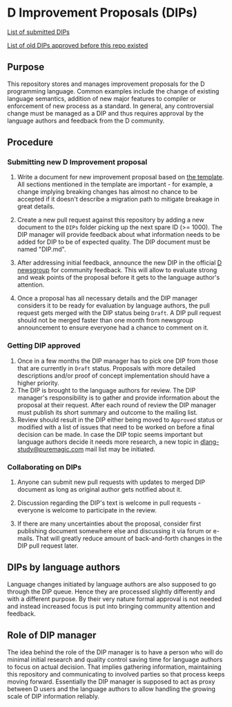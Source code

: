 # D Improvement Proposals (DIPs)

[List of submitted DIPs](https://github.com/dlang/DIPs/blob/master/DIPs/README.md)

[List of old DIPs approved before this repo existed](https://github.com/dlang/DIPs/blob/master/DIPs/archive/README.md)

## Purpose

This repository stores and manages improvement proposals for the
D programming language. Common examples include the change of existing
language semantics, addition of new major features to compiler or enforcement
of new process as a standard. In general, any controversial change must be managed
as a DIP and thus requires approval by the language authors and feedback
from the D community.

## Procedure

### Submitting new D Improvement proposal

1. Write a document for new improvement proposal based on
   [the template](https://github.com/dlang/DIPs/blob/master/Template.md). All
   sections mentioned in the template are important - for example, a change
   implying breaking changes has almost no chance to be accepted if it doesn't
   describe a migration path to mitigate breakage in great details.

2. Create a new pull request against this repository by adding a new document to
   the `DIPs` folder picking up the next spare ID (>= 1000). The DIP manager will
   provide feedback about what information needs to be added for DIP to be of expected
   quality. The DIP document must be named "DIP<id>.md".

3. After addressing initial feedback, announce the new DIP in the official
   [D newsgroup](http://forum.dlang.org/group/announce) for community feedback. This will
   allow to evaluate strong and weak points of the proposal before it gets to the language
   author's attention.

3. Once a proposal has all necessary details and the DIP manager considers it to be ready
   for evaluation by language authors, the pull request gets merged with the DIP status
   being `Draft`. A DIP pull request should not be merged faster than one month from
   newsgroup announcement to ensure everyone had a chance to comment on it.

### Getting DIP approved

1. Once in a few months the DIP manager has to pick one DIP from those
   that are currently in `Draft` status. Proposals with more detailed
   descriptions and/or proof of concept implementation should have a higher
   priority.
2. The DIP is brought to the language authors for review. The DIP manager's
   responsibility is to gather and provide information about the proposal
   at their request. After each round of review the DIP manager must publish
   its short summary and outcome to the mailing list.
3. Review should result in the DIP either being moved to `Approved` status or
   modified with a list of issues that need to be worked on before a final
   decision can be made. In case the DIP topic seems important but language
   authors decide it needs more research, a new topic in dlang-study@puremagic.com
   mail list may be initiated.

### Collaborating on DIPs

1. Anyone can submit new pull requests with updates to merged DIP document as
   long as original author gets notified about it.

2. Discussion regarding the DIP's text is welcome in pull requests - everyone
   is welcome to participate in the review.

3. If there are many uncertainties about the proposal, consider first publishing
   document somewhere else and discussing it via forum or e-mails. That will
   greatly reduce amount of back-and-forth changes in the DIP pull request later.

## DIPs by language authors

Language changes initiated by language authors are also supposed to go through
the DIP queue. Hence they are processed slightly differently and with a different
purpose. By their very nature formal approval is not needed and instead
increased focus is put into bringing community attention and feedback.

## Role of DIP manager

The idea behind the role of the DIP manager is to have a person who will do minimal
initial research and quality control saving time for language authors to
focus on actual decision.  That implies gathering information, maintaining
this repository and communicating to involved parties so that process keeps
moving forward. Essentially the DIP manager is supposed to act as proxy between
D users and the language authors to allow handling the growing scale of DIP
information reliably.

